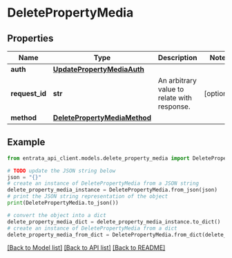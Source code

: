 # DeletePropertyMedia


## Properties

Name | Type | Description | Notes
------------ | ------------- | ------------- | -------------
**auth** | [**UpdatePropertyMediaAuth**](UpdatePropertyMediaAuth.md) |  | 
**request_id** | **str** | An arbitrary value to relate with response. | [optional] 
**method** | [**DeletePropertyMediaMethod**](DeletePropertyMediaMethod.md) |  | 

## Example

```python
from entrata_api_client.models.delete_property_media import DeletePropertyMedia

# TODO update the JSON string below
json = "{}"
# create an instance of DeletePropertyMedia from a JSON string
delete_property_media_instance = DeletePropertyMedia.from_json(json)
# print the JSON string representation of the object
print(DeletePropertyMedia.to_json())

# convert the object into a dict
delete_property_media_dict = delete_property_media_instance.to_dict()
# create an instance of DeletePropertyMedia from a dict
delete_property_media_from_dict = DeletePropertyMedia.from_dict(delete_property_media_dict)
```
[[Back to Model list]](../README.md#documentation-for-models) [[Back to API list]](../README.md#documentation-for-api-endpoints) [[Back to README]](../README.md)


